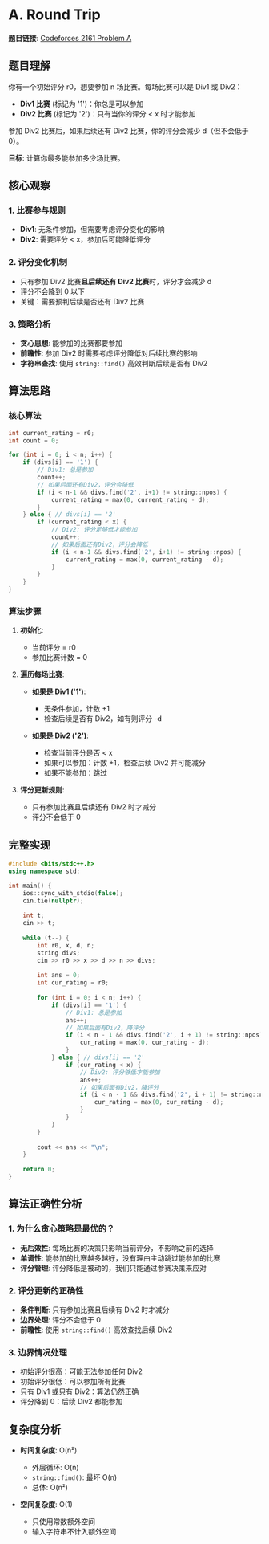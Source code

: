 # A. Round Trip

**题目链接**: [Codeforces 2161 Problem A](https://codeforces.com/contest/2161/problem/A)

## 题目理解

你有一个初始评分 r0，想要参加 n 场比赛。每场比赛可以是 Div1 或 Div2：
- **Div1 比赛** (标记为 '1')：你总是可以参加
- **Div2 比赛** (标记为 '2')：只有当你的评分 < x 时才能参加

参加 Div2 比赛后，如果后续还有 Div2 比赛，你的评分会减少 d（但不会低于 0）。

**目标**: 计算你最多能参加多少场比赛。

## 核心观察

### 1. 比赛参与规则
- **Div1**: 无条件参加，但需要考虑评分变化的影响
- **Div2**: 需要评分 < x，参加后可能降低评分

### 2. 评分变化机制
- 只有参加 Div2 比赛**且后续还有 Div2 比赛**时，评分才会减少 d
- 评分不会降到 0 以下
- 关键：需要预判后续是否还有 Div2 比赛

### 3. 策略分析
- **贪心思想**: 能参加的比赛都要参加
- **前瞻性**: 参加 Div2 时需要考虑评分降低对后续比赛的影响
- **字符串查找**: 使用 `string::find()` 高效判断后续是否有 Div2

## 算法思路

### 核心算法

```cpp
int current_rating = r0;
int count = 0;

for (int i = 0; i < n; i++) {
    if (divs[i] == '1') {
        // Div1: 总是参加
        count++;
        // 如果后面还有Div2，评分会降低
        if (i < n-1 && divs.find('2', i+1) != string::npos) {
            current_rating = max(0, current_rating - d);
        }
    } else { // divs[i] == '2'
        if (current_rating < x) {
            // Div2: 评分足够低才能参加
            count++;
            // 如果后面还有Div2，评分会降低
            if (i < n-1 && divs.find('2', i+1) != string::npos) {
                current_rating = max(0, current_rating - d);
            }
        }
    }
}
```

### 算法步骤

1. **初始化**:
   - 当前评分 = r0
   - 参加比赛计数 = 0

2. **遍历每场比赛**:
   - **如果是 Div1 ('1')**:
     - 无条件参加，计数 +1
     - 检查后续是否有 Div2，如有则评分 -d
   
   - **如果是 Div2 ('2')**:
     - 检查当前评分是否 < x
     - 如果可以参加：计数 +1，检查后续 Div2 并可能减分
     - 如果不能参加：跳过

3. **评分更新规则**:
   - 只有参加比赛且后续还有 Div2 时才减分
   - 评分不会低于 0

## 完整实现

```cpp
#include <bits/stdc++.h>
using namespace std;

int main() {
    ios::sync_with_stdio(false);
    cin.tie(nullptr);
    
    int t;
    cin >> t;
    
    while (t--) {
        int r0, x, d, n;
        string divs;
        cin >> r0 >> x >> d >> n >> divs;
        
        int ans = 0;
        int cur_rating = r0;
        
        for (int i = 0; i < n; i++) {
            if (divs[i] == '1') {
                // Div1: 总是参加
                ans++;
                // 如果后面有Div2，降评分
                if (i < n - 1 && divs.find('2', i + 1) != string::npos) {
                    cur_rating = max(0, cur_rating - d);
                }
            } else { // divs[i] == '2'
                if (cur_rating < x) {
                    // Div2: 评分够低才能参加
                    ans++;
                    // 如果后面有Div2，降评分
                    if (i < n - 1 && divs.find('2', i + 1) != string::npos) {
                        cur_rating = max(0, cur_rating - d);
                    }
                }
            }
        }
        
        cout << ans << "\n";
    }
    
    return 0;
}
```

## 算法正确性分析

### 1. 为什么贪心策略是最优的？
- **无后效性**: 每场比赛的决策只影响当前评分，不影响之前的选择
- **单调性**: 能参加的比赛越多越好，没有理由主动跳过能参加的比赛
- **评分管理**: 评分降低是被动的，我们只能通过参赛决策来应对

### 2. 评分更新的正确性
- **条件判断**: 只有参加比赛且后续有 Div2 时才减分
- **边界处理**: 评分不会低于 0
- **前瞻性**: 使用 `string::find()` 高效查找后续 Div2

### 3. 边界情况处理
- 初始评分很高：可能无法参加任何 Div2
- 初始评分很低：可以参加所有比赛
- 只有 Div1 或只有 Div2：算法仍然正确
- 评分降到 0：后续 Div2 都能参加

## 复杂度分析

- **时间复杂度**: O(n²)
  - 外层循环: O(n)
  - `string::find()`: 最坏 O(n)
  - 总体: O(n²)

- **空间复杂度**: O(1)
  - 只使用常数额外空间
  - 输入字符串不计入额外空间

